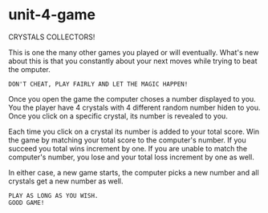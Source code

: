 # unit-4-game
CRYSTALS COLLECTORS!



This is one the many other games you played or will eventually. What's new about this is that you constantly about your next moves while trying to beat the omputer.

    DON'T CHEAT, PLAY FAIRLY AND LET THE MAGIC HAPPEN!

Once you open the game the computer choses a number displayed to you.
You the player have 4 crystals with 4 different random number hiden to you. Once you click on a specific crystal, its number is revealed to you.

Each time you click on a crystal its number is added to your total score. Win the game by matching your total score to the computer's number. If you succeed you total wins increment by one. If you are unable to match the computer's number, you lose and your total loss increment by one as well. 

In either case, a new game starts, the computer picks a new number and all crystals get a new number as well. 

    PLAY AS LONG AS YOU WISH.
    GOOD GAME!
